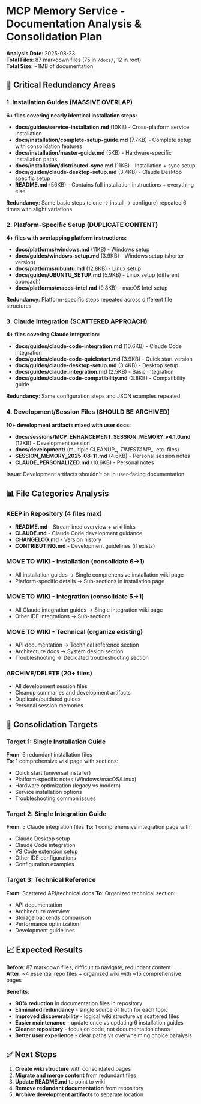 # MCP Memory Service - Documentation Analysis & Consolidation Plan

**Analysis Date**: 2025-08-23  
**Total Files**: 87 markdown files (75 in `/docs/`, 12 in root)  
**Total Size**: ~1MB of documentation  

## 🚨 **Critical Redundancy Areas**

### 1. Installation Guides (MASSIVE OVERLAP)
**6+ files covering nearly identical installation steps:**

- **docs/guides/service-installation.md** (10KB) - Cross-platform service installation
- **docs/installation/complete-setup-guide.md** (7.7KB) - Complete setup with consolidation features  
- **docs/installation/master-guide.md** (5KB) - Hardware-specific installation paths
- **docs/installation/distributed-sync.md** (11KB) - Installation + sync setup
- **docs/guides/claude-desktop-setup.md** (3.4KB) - Claude Desktop specific setup
- **README.md** (56KB) - Contains full installation instructions + everything else

**Redundancy**: Same basic steps (clone → install → configure) repeated 6 times with slight variations

### 2. Platform-Specific Setup (DUPLICATE CONTENT)
**4+ files with overlapping platform instructions:**

- **docs/platforms/windows.md** (11KB) - Windows setup
- **docs/guides/windows-setup.md** (3.9KB) - Windows setup (shorter version)
- **docs/platforms/ubuntu.md** (12.8KB) - Linux setup  
- **docs/guides/UBUNTU_SETUP.md** (5.9KB) - Linux setup (different approach)
- **docs/platforms/macos-intel.md** (9.8KB) - macOS Intel setup

**Redundancy**: Platform-specific steps repeated across different file structures

### 3. Claude Integration (SCATTERED APPROACH)
**4+ files covering Claude integration:**

- **docs/guides/claude-code-integration.md** (10.6KB) - Claude Code integration
- **docs/guides/claude-code-quickstart.md** (3.9KB) - Quick start version
- **docs/guides/claude-desktop-setup.md** (3.4KB) - Desktop setup
- **docs/guides/claude_integration.md** (2.5KB) - Basic integration
- **docs/guides/claude-code-compatibility.md** (3.8KB) - Compatibility guide

**Redundancy**: Same configuration steps and JSON examples repeated

### 4. Development/Session Files (SHOULD BE ARCHIVED)
**10+ development artifacts mixed with user docs:**

- **docs/sessions/MCP_ENHANCEMENT_SESSION_MEMORY_v4.1.0.md** (12KB) - Development session
- **docs/development/** (multiple CLEANUP_*, TIMESTAMP_*, etc. files)
- **SESSION_MEMORY_2025-08-11.md** (4.6KB) - Personal session notes
- **CLAUDE_PERSONALIZED.md** (10.6KB) - Personal notes

**Issue**: Development artifacts shouldn't be in user-facing documentation

## 📊 **File Categories Analysis**

### **KEEP in Repository (4 files max)**
- **README.md** - Streamlined overview + wiki links
- **CLAUDE.md** - Claude Code development guidance  
- **CHANGELOG.md** - Version history
- **CONTRIBUTING.md** - Development guidelines (if exists)

### **MOVE TO WIKI - Installation** (consolidate 6→1)
- All installation guides → Single comprehensive installation wiki page
- Platform-specific details → Sub-sections in installation page

### **MOVE TO WIKI - Integration** (consolidate 5→1) 
- All Claude integration guides → Single integration wiki page
- Other IDE integrations → Sub-sections

### **MOVE TO WIKI - Technical** (organize existing)
- API documentation → Technical reference section
- Architecture docs → System design section
- Troubleshooting → Dedicated troubleshooting section

### **ARCHIVE/DELETE** (20+ files)
- All development session files
- Cleanup summaries and development artifacts  
- Duplicate/outdated guides
- Personal session memories

## 🎯 **Consolidation Targets**

### **Target 1: Single Installation Guide**
**From**: 6 redundant installation files  
**To**: 1 comprehensive wiki page with sections:
- Quick start (universal installer)
- Platform-specific notes (Windows/macOS/Linux)
- Hardware optimization (legacy vs modern)
- Service installation options
- Troubleshooting common issues

### **Target 2: Single Integration Guide** 
**From**: 5 Claude integration files
**To**: 1 comprehensive integration page with:
- Claude Desktop setup
- Claude Code integration
- VS Code extension setup
- Other IDE configurations
- Configuration examples

### **Target 3: Technical Reference**
**From**: Scattered API/technical docs
**To**: Organized technical section:
- API documentation
- Architecture overview
- Storage backends comparison
- Performance optimization
- Development guidelines

## 📈 **Expected Results**

**Before**: 87 markdown files, difficult to navigate, redundant content  
**After**: ~4 essential repo files + organized wiki with ~15 comprehensive pages

**Benefits**:
- **90% reduction** in documentation files in repository
- **Eliminated redundancy** - single source of truth for each topic
- **Improved discoverability** - logical wiki structure vs scattered files
- **Easier maintenance** - update once vs updating 6 installation guides
- **Cleaner repository** - focus on code, not documentation chaos
- **Better user experience** - clear paths vs overwhelming choice paralysis

## ✅ **Next Steps**

1. **Create wiki structure** with consolidated pages
2. **Migrate and merge content** from redundant files  
3. **Update README.md** to point to wiki
4. **Remove redundant documentation** from repository
5. **Archive development artifacts** to separate location